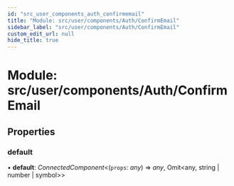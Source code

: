 ```yaml
---
id: "src_user_components_auth_confirmemail"
title: "Module: src/user/components/Auth/ConfirmEmail"
sidebar_label: "src/user/components/Auth/ConfirmEmail"
custom_edit_url: null
hide_title: true
---
```


# Module: src/user/components/Auth/ConfirmEmail

## Properties

### default

• **default**: *ConnectedComponent*<(`props`: *any*) => *any*, Omit<any, string \| number \| symbol\>\>
